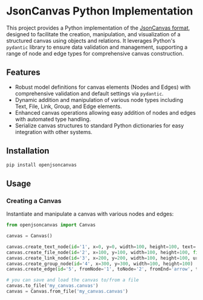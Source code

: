
# JsonCanvas Python Implementation

This project provides a Python implementation of the [JsonCanvas format](https://github.com/obsidianmd/jsoncanvas/blob/main/spec/1.0.md), designed to facilitate the creation, manipulation, and visualization of a structured canvas using objects and relations. It leverages Python's `pydantic` library to ensure data validation and management, supporting a range of node and edge types for comprehensive canvas construction.

## Features

- Robust model definitions for canvas elements (Nodes and Edges) with comprehensive validation and default settings via `pydantic`.
- Dynamic addition and manipulation of various node types including Text, File, Link, Group, and Edge elements.
- Enhanced canvas operations allowing easy addition of nodes and edges with automated type handling.
- Serialize canvas structures to standard Python dictionaries for easy integration with other systems.

## Installation

```bash
pip install openjsoncanvas
```

## Usage

### Creating a Canvas

Instantiate and manipulate a canvas with various nodes and edges:

```python
from openjsoncanvas import Canvas

canvas = Canvas()

canvas.create_text_node(id='1', x=0, y=0, width=100, height=100, text='Hello, World!')
canvas.create_file_node(id='2', x=100, y=100, width=100, height=100, file='example.md')
canvas.create_link_node(id='3', x=200, y=200, width=100, height=100, url='https://example.com')
canvas.create_group_node(id='4', x=300, y=300, width=100, height=100)
canvas.create_edge(id='5', fromNode='1', toNode='2', fromEnd='arrow', toEnd='arrow', color='red', label='Edge')

# you can save and load the canvas to/from a file
canvas.to_file('my_canvas.canvas')
canvas = Canvas.from_file('my_canvas.canvas')
```
